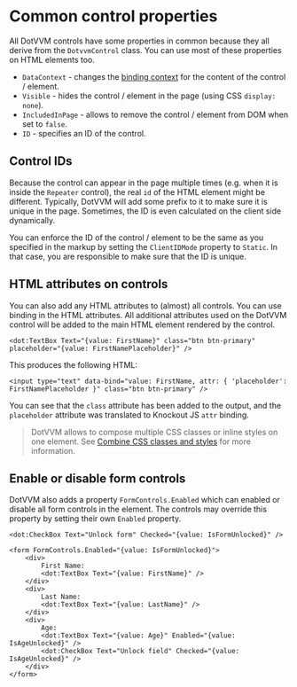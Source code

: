 # Common control properties

All DotVVM controls have some properties in common because they all derive from the `DotvvmControl` class. 
You can use most of these properties on HTML elements too.

+ `DataContext` - changes the [binding context](/docs/tutorials/basics-binding-context/{branch}) for the content of the control / element.
+ `Visible` - hides the control / element in the page (using CSS `display: none`).
+ `IncludedInPage` - allows to remove the control / element from DOM when set to `false`.
+ `ID` - specifies an ID of the control. 

## Control IDs

Because the control can appear in the page multiple times (e.g. when it is inside the `Repeater` control), the real `id` of the HTML element might be different. Typically, DotVVM will add some prefix to it to make sure it is unique in the page.
Sometimes, the ID is even calculated on the client side dynamically. 

You can enforce the ID of the control / element to be the same as you specified in the markup by setting the `ClientIDMode` property to `Static`. In that case, you are responsible to make sure that the ID is unique. 

## HTML attributes on controls

You can also add any HTML attributes to (almost) all controls. You can use binding in the HTML attributes.
All additional attributes used on the DotVVM control will be added to the main HTML element rendered by the control.

```DOTHTML
<dot:TextBox Text="{value: FirstName}" class="btn btn-primary" placeholder="{value: FirstNamePlaceholder}" />
```

This produces the following HTML:

```DOTHTML
<input type="text" data-bind="value: FirstName, attr: { 'placeholder': FirstNamePlaceholder }" class="btn btn-primary" />
```

You can see that the `class` attribute has been added to the output, and the `placeholder` attribute was translated to Knockout JS `attr` binding.

> DotVVM allows to compose multiple CSS classes or inline styles on one element. See [Combine CSS classes and styles](combine-css-classes-and-styles) for more information.

## Enable or disable form controls

DotVVM also adds a property `FormControls.Enabled` which can enabled or disable all form controls in the element. The controls may override this property by setting their own `Enabled` property. 

```DOTHTML
<dot:CheckBox Text="Unlock form" Checked="{value: IsFormUnlocked}" />

<form FormControls.Enabled="{value: IsFormUnlocked}">
    <div>
        First Name: 
        <dot:TextBox Text="{value: FirstName}" />
    </div>
    <div>
        Last Name: 
        <dot:TextBox Text="{value: LastName}" />
    </div>
    <div>
        Age:
        <dot:TextBox Text="{value: Age}" Enabled="{value: IsAgeUnlocked}" />
        <dot:CheckBox Text="Unlock field" Checked="{value: IsAgeUnlocked}" />
    </div>
</form>
```
